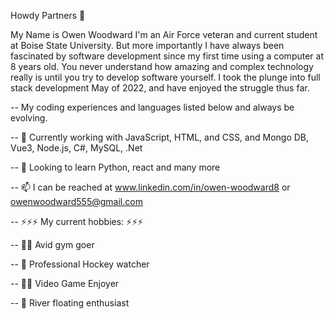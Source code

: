 Howdy Partners 👋

My Name is Owen Woodward I'm an Air Force veteran and current student at Boise State University. But more importantly  I have always been fascinated by software development since my first time using a computer at 8 years old. You never understand how amazing and complex technology really is until you try to develop software yourself. I took the plunge into full stack development May of 2022, and have enjoyed the struggle thus far.

--  My coding experiences and languages listed below and always be evolving.

-- 🔭 Currently working with JavaScript, HTML, and CSS, and Mongo DB, Vue3, Node.js, C#, MySQL, .Net

-- 🌱 Looking to learn Python, react and many more

-- 📫 I can be reached at www.linkedin.com/in/owen-woodward8 or owenwoodward555@gmail.com

-- ⚡⚡⚡ My current hobbies: ⚡⚡⚡

-- 🏋️‍♀️ Avid gym goer

-- 🏑 Professional Hockey watcher

-- 🧙‍♂️ Video Game Enjoyer

-- 🌊 River floating enthusiast



<!--
**owennwoodward/owennwoodward** is a ✨ _special_ ✨ repository because its `README.md` (this file) appears on your GitHub profile.

Here are some ideas to get you started:

- 🔭 I’m currently working on ...
- 🌱 I’m currently learning ...
- 👯 I’m looking to collaborate on ...
- 🤔 I’m looking for help with ...
- 💬 Ask me about ...
- 📫 How to reach me: ...
- 😄 Pronouns: ...
- ⚡ Fun fact: ...
-->
